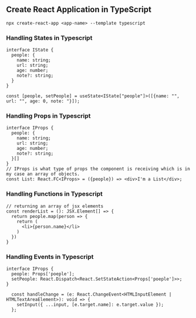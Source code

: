 ## Create React Application in TypeScript

`npx create-react-app <app-name> --template typescript`

### Handling States in Typescript

```
interface IState {
  people: {
    name: string;
    url: string;
    age: number;
    note?: string;
  }
}

const [people, setPeople] = useState<IState["people"]>([{name: "", url: "", age: 0, note: "}]);
```

### Handling Props in Typescript

```
interface IProps {
  people: {
    name: string;
    url: string;
    age: number;
    note?: string;
  }[]
}
// IProps is what type of props the component is receiving which is in my case an array of objects.
const List: React.FC<IProps> = ({people}) => <div>I'm a List</div>;
```

### Handling Functions in Typescript

```
// returning an array of jsx elements
const renderList = (): JSX.Element[] => {
  return people.map(person => {
    return (
      <li>{person.name}</li>
    )
  })
}
```

### Handling Events in Typescript

```
interface IProps {
  people: Props['poeple'];
  setPeople: React.Dispatch<React.SetStateAction<Props['poeple']>>;
}

  const handleChange = (e: React.ChangeEvent<HTMLInputElement | HTMLTextAreaElement>): void => {
    setInput({ ...input, [e.target.name]: e.target.value });
  };
```
